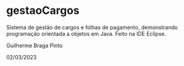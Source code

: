 # gestaoCargos

Sistema de gestão de cargos e folhas de pagamento, demonstrando programação orientada a objetos em Java. Feito na IDE Eclipse.

Guilherme Braga Pinto

02/03/2023
